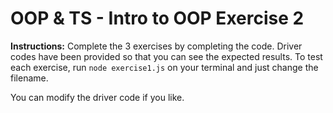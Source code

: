 # OOP & TS - Intro to OOP Exercise 2

**Instructions:** Complete the 3 exercises by completing the code. Driver codes have been provided so that you can see the expected results. To test each exercise, run `node exercise1.js` on your terminal and just change the filename.

You can modify the driver code if you like.
